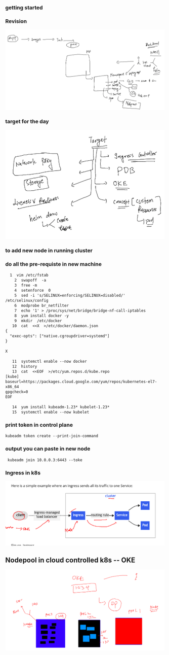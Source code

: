 ### getting started 

### Revision 

<img src="rev.png">

### target for the day 

<img src="target.png">

### to add new node in running cluster 

### do all the pre-requiste in new machine 

```
  1  vim /etc/fstab 
    2  swapoff  -a
    3  free -m
    4  setenforce  0
    5  sed -i 's/SELINUX=enforcing/SELINUX=disabled/'  /etc/selinux/config
    6  modprobe br_netfilter
    7  echo '1' > /proc/sys/net/bridge/bridge-nf-call-iptables
    8  yum install docker -y
    9  mkdir  /etc/docker
   10  cat  <<X  >/etc/docker/daemon.json
{
  "exec-opts": ["native.cgroupdriver=systemd"]
}

X

   11  systemctl enable --now docker 
   12  history 
   13  cat  <<EOF  >/etc/yum.repos.d/kube.repo
[kube]
baseurl=https://packages.cloud.google.com/yum/repos/kubernetes-el7-x86_64
gpgcheck=0
EOF

   14  yum install kubeadm-1.23* kubelet-1.23* 
   15  systemctl enable --now kubelet 
```

### print token in control plane 

```
kubeadm token create --print-join-command 
```

### output you can paste in new node 

```
 kubeadm join 10.0.0.3:6443 --toke
```

### Ingress in k8s 

<img src="ingress.png">

## Nodepool in cloud controlled k8s -- OKE 

<img src="oke1.png">


